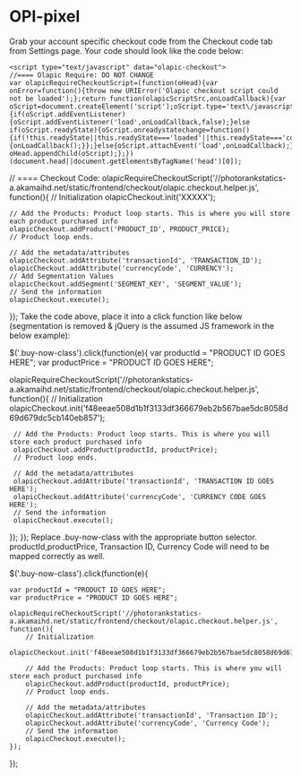 # OPI-pixel

Grab your account specific checkout code from the Checkout code tab from Settings page. Your code should look like the code below:
```
<script type="text/javascript" data="olapic-checkout">
//==== Olapic Require: DO NOT CHANGE
var olapicRequireCheckoutScript=(function(oHead){var onError=function(){throw new URIError('Olapic checkout script could not be loaded');};return function(olapicScriptSrc,onLoadCallback){var oScript=document.createElement('script');oScript.type='text\/javascript';oScript.src=olapicScriptSrc;oScript.async=true;oScript.onerror=onError;if(onLoadCallback){if(oScript.addEventListener){oScript.addEventListener('load',onLoadCallback,false);}else if(oScript.readyState){oScript.onreadystatechange=function(){if(!this.readyState||this.readyState==='loaded'||this.readyState==='complete'){onLoadCallback();}};}else{oScript.attachEvent('load',onLoadCallback);}}
oHead.appendChild(oScript);};})(document.head||document.getElementsByTagName('head')[0]);
```
// ==== Checkout Code:
olapicRequireCheckoutScript('//photorankstatics-a.akamaihd.net/static/frontend/checkout/olapic.checkout.helper.js', function(){
    // Initialization
    olapicCheckout.init('XXXXX');

    // Add the Products: Product loop starts. This is where you will store each product purchased info
    olapicCheckout.addProduct('PRODUCT_ID', PRODUCT_PRICE);
    // Product loop ends.

    // Add the metadata/attributes
    olapicCheckout.addAttribute('transactionId', 'TRANSACTION_ID');
    olapicCheckout.addAttribute('currencyCode', 'CURRENCY');
    // Add Segmentation Values
    olapicCheckout.addSegment('SEGMENT_KEY', 'SEGMENT_VALUE');
    // Send the information
    olapicCheckout.execute();
});
</script>
Take the code above, place it into a click function like below (segmentation is removed & jQuery is the assumed JS framework in the below example):

$('.buy-now-class').click(function(e){
 var productId = "PRODUCT ID GOES HERE";
 var productPrice = "PRODUCT ID GOES HERE";

 olapicRequireCheckoutScript('//photorankstatics-a.akamaihd.net/static/frontend/checkout/olapic.checkout.helper.js', function(){
     // Initialization
     olapicCheckout.init('f48eeae508d1b1f3133df366679eb2b567bae5dc8058d69d679dc5cb140eb857');

     // Add the Products: Product loop starts. This is where you will store each product purchased info
     olapicCheckout.addProduct(productId, productPrice);
     // Product loop ends.

     // Add the metadata/attributes
     olapicCheckout.addAttribute('transactionId', 'TRANSACTION ID GOES HERE');
     olapicCheckout.addAttribute('currencyCode', 'CURRENCY CODE GOES HERE');
     // Send the information
     olapicCheckout.execute();
 });
});
Replace .buy-now-class with the appropriate button selector. productId,productPrice, Transaction ID, Currency Code will need to be mapped correctly as well.

$('.buy-now-class').click(function(e){

    var productId = "PRODUCT ID GOES HERE";
    var productPrice = "PRODUCT ID GOES HERE";

    olapicRequireCheckoutScript('//photorankstatics-a.akamaihd.net/static/frontend/checkout/olapic.checkout.helper.js', function(){
        // Initialization
        olapicCheckout.init('f48eeae508d1b1f3133df366679eb2b567bae5dc8058d69d679dc5cb140eb857');

        // Add the Products: Product loop starts. This is where you will store each product purchased info
        olapicCheckout.addProduct(productId, productPrice);
        // Product loop ends.

        // Add the metadata/attributes
        olapicCheckout.addAttribute('transactionId', 'Transaction ID');
        olapicCheckout.addAttribute('currencyCode', 'Currency Code');
        // Send the information
        olapicCheckout.execute();
    });

});
